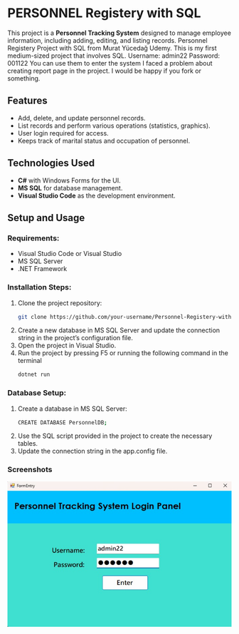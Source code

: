 # PERSONNEL Registery with SQL

This project is a **Personnel Tracking System** designed to manage employee information, including adding, editing, and listing records.
Personnel Registery Project with SQL from Murat Yücedağ Udemy. This is my first medium-sized project that involves SQL.
Username: admin22
Password: 001122
You can use them to enter the system
I faced a problem about creating report page in the project. I would be happy if you fork or something.

## Features
- Add, delete, and update personnel records.
- List records and perform various operations (statistics, graphics).
- User login required for access.
- Keeps track of marital status and occupation of personnel.

## Technologies Used
- **C#** with Windows Forms for the UI.
- **MS SQL** for database management.
- **Visual Studio Code** as the development environment.

## Setup and Usage

### Requirements:
- Visual Studio Code or Visual Studio
- MS SQL Server
- .NET Framework

### Installation Steps:
1. Clone the project repository:
   ```bash
   git clone https://github.com/your-username/Personnel-Registery-with-SQL.git
2. Create a new database in MS SQL Server and update the connection string in the project’s configuration file.
3. Open the project in Visual Studio.
4. Run the project by pressing F5 or running the following command in the terminal
   ```bash
   dotnet run

### Database Setup:
1. Create a database in MS SQL Server:
   ```bash
   CREATE DATABASE PersonnelDB;
   ```
2. Use the SQL script provided in the project to create the necessary tables.
3. Update the connection string in the app.config file.

### Screenshots
![Login Panel](images/signin.jpg)
